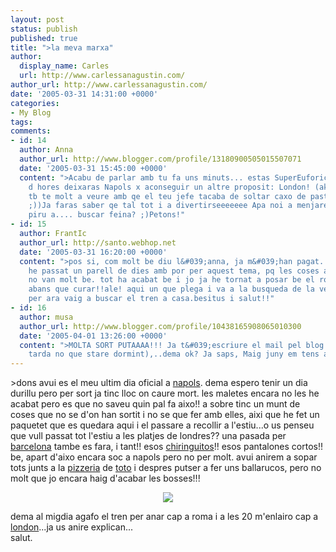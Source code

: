 ```yaml
---
layout: post
status: publish
published: true
title: ">la meva marxa"
author:
  display_name: Carles
  url: http://www.carlessanagustin.com/
author_url: http://www.carlessanagustin.com/
date: '2005-03-31 14:31:00 +0000'
categories:
- My Blog
tags:
comments:
- id: 14
  author: Anna
  author_url: http://www.blogger.com/profile/13180900505015507071
  date: '2005-03-31 15:45:00 +0000'
  content: ">Acabu de parlar amb tu fa uns minuts... estas SuperEuforic ja qe en questio
    d hores deixaras Napols x aconseguir un altre proposit: London! (akesta euforia
    tb te molt a veure amb qe el teu jefe tacaba de soltar caxo de pasta xo buenuuuu
    ;))Ja faras saber qe tal tot i a divertirseeeeeee Apa noi a menjare mon qe jo
    piru a.... buscar feina? ;)Petons!"
- id: 15
  author: FrantIc
  author_url: http://santo.webhop.net
  date: '2005-03-31 16:20:00 +0000'
  content: ">pos si, com molt be diu l&#039;anna, ja m&#039;han pagat...i mira que
    he passat un parell de dies amb por per aquest tema, pq les coses a aquesta empresa
    no van molt be. tot ha acabat be i jo ja he tornat a posar be el router....prevenir
    abans que curar!!ale! aqui un que plega i va a la busqueda de la veritat absoluta...be,
    per ara vaig a buscar el tren a casa.besitus i salut!!"
- id: 16
  author: musa
  author_url: http://www.blogger.com/profile/10438165908065010300
  date: '2005-04-01 13:26:00 +0000'
  content: ">MOLTA SORT PUTAAAA!!! Ja t&#039;escriure el mail pel blog...(avui a la
    tarda no que stare dormint),..dema ok? Ja saps, Maig juny em tens a London-beach,..."
---
```

<p>>dons avui es el meu ultim dia oficial a <a href="http://www.costruzioni.net/images/napoli%20b100824b-big.jpg" target="_blank">napols</a>. dema espero tenir un dia durillu pero per sort ja tinc lloc on caure mort. les maletes encara no les he acabat pero es que no saveu quin pal fa aixo!! a sobre tinc un munt de coses que no se d'on han sortit i no se que fer amb elles, aixi que he fet un paquetet que es quedara aqui i el passare a recollir a l'estiu...o us penseu que vull passat tot l'estiu a les platjes de londres?? una pasada per <a href="http://www.photo.net/philg/digiphotos/200102-e10-barcelona/casa-batllo-at-night-including-crown.half.jpg" target="_blank">barcelona</a> tambe es fara, i tant!! esos <a href="http://www.javeavillas.co.uk/images/Javea/chiringuito.jpg" target="_blank">chiringuitos</a>!! esos pantalones cortos!! be, apart d'aixo encara soc a napols pero no per molt. avui anirem a sopar tots junts a la <a href="http://nerokala.com/misc/pizzeria.gif" target="_blank">pizzeria</a> de <a href="http://www.antoniodecurtis.com/loc483.jpg" target="_blank">toto</a> i despres putser a fer uns ballarucos, pero no molt que jo encara haig d'acabar les bosses!!!
<div style="text-align:center;"><img src="http://www.csdm.qc.ca/stejarc/dictionnaire/htmdicoa/imagesdicoa/avion.jpg" /></div>
<p> dema al migdia agafo el tren per anar cap a roma i a les 20 m'enlairo cap a <a href="http://www.jameswiseman.com/photos/england/london/London%20England%20St%20Pauls%20Cathedral2.jpg" target="_blank">london</a>...ja us anire explican...<br />salut.</p>

